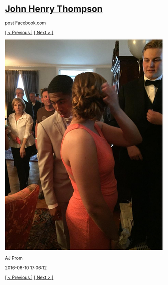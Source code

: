 # [John Henry Thompson](../README.md)
post Facebook.com

[[ < Previous ]](2016-06-10-23.md) [[ Next > ]](2016-06-10-25.md)

[![](../media/2016-06-10/AJ-Prom-22.jpg)](../README.md)

AJ Prom

2016-06-10 17:06:12

[[ < Previous ]](2016-06-10-23.md) [[ Next > ]](2016-06-10-25.md)